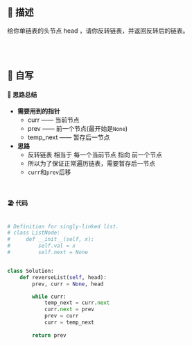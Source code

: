 ## 🚎 描述

给你单链表的头节点 head ，请你反转链表，并返回反转后的链表。

<br>
<br>
 
## 🛶 自写
#### 🧱 思路总结
- **需要用到的指针**
  - curr  ——  当前节点
  - prev  ——  前一个节点(最开始是`None`)
  - temp_next  ——  暂存后一节点
- **思路**
  - 反转链表 相当于 每一个当前节点 指向 前一个节点
  - 所以为了保证正常遍历链表，需要暂存后一节点
  - `curr`和`prev`后移


<br>
 
#### 🏖 代码

```python

# Definition for singly-linked list.
# class ListNode:
#     def __init__(self, x):
#         self.val = x
#         self.next = None


class Solution:
    def reverseList(self, head):
        prev, curr = None, head

        while curr:
            temp_next = curr.next
            curr.next = prev
            prev = curr
            curr = temp_next
            
        return prev
        
```
 

 
<br>
<br>
<br>
 